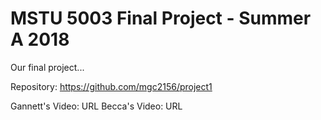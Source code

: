 # MSTU 5003 Final Project - Summer A 2018

Our final project...

Repository: https://github.com/mgc2156/project1 

Gannett's Video: URL
Becca's Video: URL


